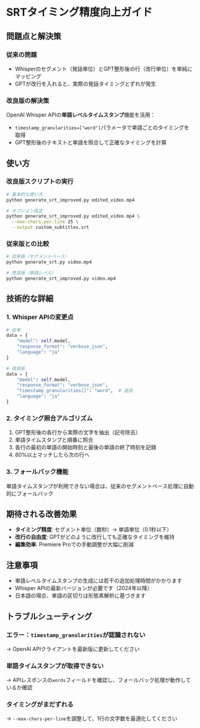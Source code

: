 # SRTタイミング精度向上ガイド

## 問題点と解決策

### 従来の問題
- Whisperのセグメント（発話単位）とGPT整形後の行（改行単位）を単純にマッピング
- GPTが改行を入れると、実際の発話タイミングとずれが発生

### 改良版の解決策
OpenAI Whisper APIの**単語レベルタイムスタンプ**機能を活用：
- `timestamp_granularities=["word"]`パラメータで単語ごとのタイミングを取得
- GPT整形後のテキストと単語を照合して正確なタイミングを計算

## 使い方

### 改良版スクリプトの実行
```bash
# 基本的な使い方
python generate_srt_improved.py edited_video.mp4

# オプション指定
python generate_srt_improved.py edited_video.mp4 \
  --max-chars-per-line 25 \
  --output custom_subtitles.srt
```

### 従来版との比較
```bash
# 従来版（セグメントベース）
python generate_srt.py video.mp4

# 改良版（単語レベル）
python generate_srt_improved.py video.mp4
```

## 技術的な詳細

### 1. Whisper APIの変更点
```python
# 従来
data = {
    "model": self.model,
    "response_format": "verbose_json",
    "language": "ja"
}

# 改良版
data = {
    "model": self.model,
    "response_format": "verbose_json",
    "timestamp_granularities[]": "word",  # 追加
    "language": "ja"
}
```

### 2. タイミング照合アルゴリズム
1. GPT整形後の各行から実際の文字を抽出（記号除去）
2. 単語タイムスタンプと順番に照合
3. 各行の最初の単語の開始時刻と最後の単語の終了時刻を記録
4. 80%以上マッチしたら次の行へ

### 3. フォールバック機能
単語タイムスタンプが利用できない場合は、従来のセグメントベース処理に自動的にフォールバック

## 期待される改善効果

- **タイミング精度**: セグメント単位（数秒）→ 単語単位（0.1秒以下）
- **改行の自由度**: GPTがどのように改行しても正確なタイミングを維持
- **編集効率**: Premiere Proでの手動調整が大幅に削減

## 注意事項

- 単語レベルタイムスタンプの生成には若干の追加処理時間がかかります
- Whisper APIの最新バージョンが必要です（2024年以降）
- 日本語の場合、単語の区切りは形態素解析に基づきます

## トラブルシューティング

### エラー：`timestamp_granularities`が認識されない
→ OpenAI APIクライアントを最新版に更新してください

### 単語タイムスタンプが取得できない
→ APIレスポンスの`words`フィールドを確認し、フォールバック処理が動作しているか確認

### タイミングがまだずれる
→ `--max-chars-per-line`を調整して、1行の文字数を最適化してください